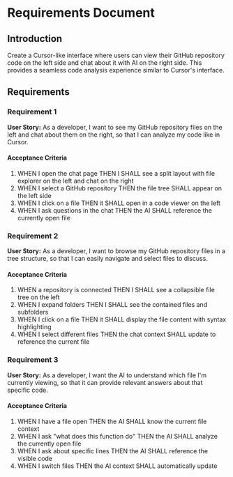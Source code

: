 # Requirements Document

## Introduction

Create a Cursor-like interface where users can view their GitHub repository code on the left side and chat about it with AI on the right side. This provides a seamless code analysis experience similar to Cursor's interface.

## Requirements

### Requirement 1

**User Story:** As a developer, I want to see my GitHub repository files on the left and chat about them on the right, so that I can analyze my code like in Cursor.

#### Acceptance Criteria

1. WHEN I open the chat page THEN I SHALL see a split layout with file explorer on the left and chat on the right
2. WHEN I select a GitHub repository THEN the file tree SHALL appear on the left side
3. WHEN I click on a file THEN it SHALL open in a code viewer on the left
4. WHEN I ask questions in the chat THEN the AI SHALL reference the currently open file

### Requirement 2

**User Story:** As a developer, I want to browse my GitHub repository files in a tree structure, so that I can easily navigate and select files to discuss.

#### Acceptance Criteria

1. WHEN a repository is connected THEN I SHALL see a collapsible file tree on the left
2. WHEN I expand folders THEN I SHALL see the contained files and subfolders
3. WHEN I click on a file THEN it SHALL display the file content with syntax highlighting
4. WHEN I select different files THEN the chat context SHALL update to reference the current file

### Requirement 3

**User Story:** As a developer, I want the AI to understand which file I'm currently viewing, so that it can provide relevant answers about that specific code.

#### Acceptance Criteria

1. WHEN I have a file open THEN the AI SHALL know the current file context
2. WHEN I ask "what does this function do" THEN the AI SHALL analyze the currently open file
3. WHEN I ask about specific lines THEN the AI SHALL reference the visible code
4. WHEN I switch files THEN the AI context SHALL automatically update